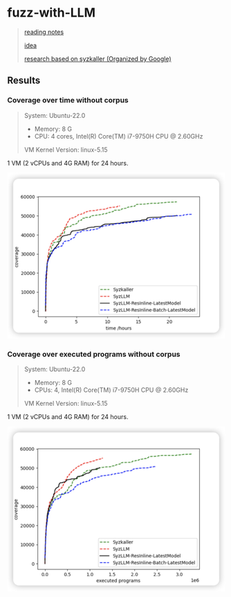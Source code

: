 # fuzz-with-LLM

> [reading notes](https://github.com/AmoyCherry/fuzz-with-LLM/blob/main/notes/reading.md)
>
> [idea](https://github.com/AmoyCherry/fuzz-with-LLM/blob/main/notes/idea.md)
>
> [research based on syzkaller (Organized by Google)](https://github.com/google/syzkaller/blob/master/docs/research.md)


## Results

### Coverage over time without corpus
> System: Ubuntu-22.0
> * Memory: 8 G
> * CPU: 4 cores, Intel(R) Core(TM) i7-9750H CPU @ 2.60GHz
> 
> 
> VM Kernel Version: linux-5.15

1 VM (2 vCPUs and 4G RAM) for 24 hours.
<!--![test](./documents/assets/expt-05-02.png)-->
<!--![test](./documents/assets/eval-0725-time.png)-->
![test](./documents/assets/eval-1028-time.png)

### Coverage over executed programs without corpus
> System: Ubuntu-22.0
> * Memory: 8 G
> * CPUs: 4, Intel(R) Core(TM) i7-9750H CPU @ 2.60GHz
> 
> 
> VM Kernel Version: linux-5.15

1 VM (2 vCPUs and 4G RAM) for 24 hours.
<!--![test](./documents/assets/expt-0502-2.png)-->
<!--![test](./documents/assets/eval-0725-number.png)-->
![test](./documents/assets/eval-1028-prog.png)
